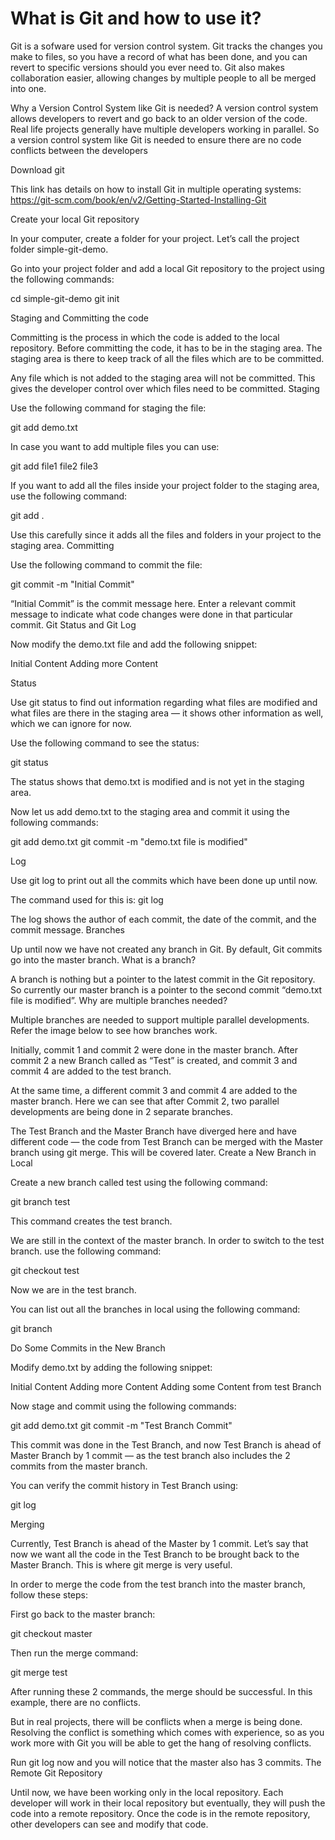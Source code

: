 # What is Git and how to use it?
Git is a sofware used for version control system. Git tracks the changes you make to files, so you have a record of what has been done, and you can revert to specific versions should you ever need to. Git also makes collaboration easier, allowing changes by multiple people to all be merged into one.

Why a Version Control System like Git is needed?
A version control system allows developers to revert and go back to an older version of the code.
Real life projects generally have multiple developers working in parallel. So a version control system like Git is needed to ensure there are no code conflicts between the developers

Download git

This link has details on how to install Git in multiple operating systems:
https://git-scm.com/book/en/v2/Getting-Started-Installing-Git

Create your local Git repository

In your computer, create a folder for your project. Let’s call the project folder simple-git-demo.

Go into your project folder and add a local Git repository to the project using the following commands:

cd simple-git-demo
git init

Staging and Committing the code

Committing is the process in which the code is added to the local repository. Before committing the code, it has to be in the staging area. The staging area is there to keep track of all the files which are to be committed.

Any file which is not added to the staging area will not be committed. This gives the developer control over which files need to be committed.
Staging

Use the following command for staging the file:

git add demo.txt

In case you want to add multiple files you can use:

git add file1 file2 file3

If you want to add all the files inside your project folder to the staging area, use the following command:

git add .

Use this carefully since it adds all the files and folders in your project to the staging area.
Committing

Use the following command to commit the file:

git commit -m "Initial Commit"

“Initial Commit” is the commit message here. Enter a relevant commit message to indicate what code changes were done in that particular commit.
Git Status and Git Log

Now modify the demo.txt file and add the following snippet:

Initial Content Adding more Content

Status

Use git status to find out information regarding what files are modified and what files are there in the staging area — it shows other information as well, which we can ignore for now.

Use the following command to see the status:

git status

The status shows that demo.txt is modified and is not yet in the staging area.

Now let us add demo.txt to the staging area and commit it using the following commands:

git add demo.txt git commit -m "demo.txt file is modified"

Log

Use git log to print out all the commits which have been done up until now.

The command used for this is:
git log

The log shows the author of each commit, the date of the commit, and the commit message.
Branches

Up until now we have not created any branch in Git. By default, Git commits go into the master branch.
What is a branch?

A branch is nothing but a pointer to the latest commit in the Git repository. So currently our master branch is a pointer to the second commit “demo.txt file is modified”.
Why are multiple branches needed?

Multiple branches are needed to support multiple parallel developments. Refer the image below to see how branches work.

Initially, commit 1 and commit 2 were done in the master branch. After commit 2 a new Branch called as “Test” is created, and commit 3 and commit 4 are added to the test branch.

At the same time, a different commit 3 and commit 4 are added to the master branch. Here we can see that after Commit 2, two parallel developments are being done in 2 separate branches.

The Test Branch and the Master Branch have diverged here and have different code — the code from Test Branch can be merged with the Master branch using git merge. This will be covered later.
Create a New Branch in Local

Create a new branch called test using the following command:

git branch test

This command creates the test branch.

We are still in the context of the master branch. In order to switch to the test branch. use the following command:

git checkout test

Now we are in the test branch.

You can list out all the branches in local using the following command:

git branch

Do Some Commits in the New Branch

Modify demo.txt by adding the following snippet:

Initial Content Adding more Content Adding some Content from test Branch

Now stage and commit using the following commands:

git add demo.txt git commit -m "Test Branch Commit"

This commit was done in the Test Branch, and now Test Branch is ahead of Master Branch by 1 commit — as the test branch also includes the 2 commits from the master branch.

You can verify the commit history in Test Branch using:

git log

Merging

Currently, Test Branch is ahead of the Master by 1 commit. Let’s say that now we want all the code in the Test Branch to be brought back to the Master Branch. This is where git merge is very useful.

In order to merge the code from the test branch into the master branch, follow these steps:

First go back to the master branch:

git checkout master

Then run the merge command:

git merge test

After running these 2 commands, the merge should be successful. In this example, there are no conflicts.

But in real projects, there will be conflicts when a merge is being done. Resolving the conflict is something which comes with experience, so as you work more with Git you will be able to get the hang of resolving conflicts.

Run git log now and you will notice that the master also has 3 commits.
The Remote Git Repository

Until now, we have been working only in the local repository. Each developer will work in their local repository but eventually, they will push the code into a remote repository. Once the code is in the remote repository, other developers can see and modify that code.
